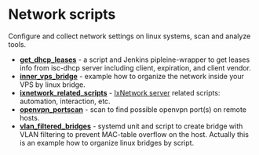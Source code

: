 # Network scripts

Configure and collect network settings on linux systems, scan and analyze tools.

- [**get_dhcp_leases**](get_dhcpd_leases/README.md) - a script and Jenkins pipleine-wrapper to get leases info from 
  isc-dhcp server including client, expiration, and client vendor.
- [**inner_vps_bridge**](inner_vps_bridge/README.md) - example how to organize the network inside your VPS by
linux bridge.
- [**ixnetwork_related_scripts**](ixnetwork_related_scripts/README.md) -
[IxNetwork server](https://support.ixiacom.com/version/ixnetwork-916) related scripts: automation, interaction, etc.
- [**openvpn_portscan**](openvpn_portscan/README.md) - scan to find possible openvpn port(s) on remote hosts.
- [**vlan_filtered_bridges**](vlan_filtered_bridges/README.md) - systemd unit and script to create bridge with
VLAN filtering to prevent MAC-table overflow on the host. Actually this is an example how to organize linux bridges by
script.
